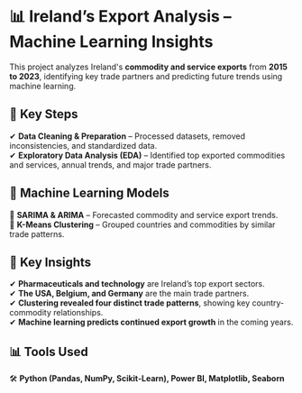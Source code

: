 # 📊 Ireland’s Export Analysis – Machine Learning Insights  

This project analyzes Ireland's **commodity and service exports** from **2015 to 2023**, identifying key trade partners and predicting future trends using machine learning.  

## 🔹 Key Steps  
✔ **Data Cleaning & Preparation** – Processed datasets, removed inconsistencies, and standardized data.  
✔ **Exploratory Data Analysis (EDA)** – Identified top exported commodities and services, annual trends, and major trade partners.  

## 🔹 Machine Learning Models  
📌 **SARIMA & ARIMA** – Forecasted commodity and service export trends.  
📌 **K-Means Clustering** – Grouped countries and commodities by similar trade patterns.  

## 🔹 Key Insights  
✔ **Pharmaceuticals and technology** are Ireland’s top export sectors.  
✔ **The USA, Belgium, and Germany** are the main trade partners.  
✔ **Clustering revealed four distinct trade patterns**, showing key country-commodity relationships.  
✔ **Machine learning predicts continued export growth** in the coming years.  

## 📊 Tools Used  
🛠 **Python (Pandas, NumPy, Scikit-Learn), Power BI, Matplotlib, Seaborn**  
